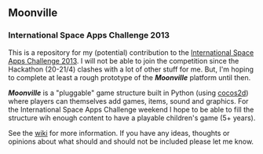 ## Moonville

### International Space Apps Challenge 2013

This is a repository for my (potential) contribution to the [International Space Apps Challenge 2013](http://spaceappschallenge.org/). I will not be able to join the competition since the Hackathon (20-21/4) clashes with a lot of other stuff for me. But, I'm hoping to complete at least a rough prototype of the _**Moonville**_ platform until then.

_**Moonville**_ is a "pluggable" game structure built in Python (using [cocos2d](http://cocos2d.org/)) where players can themselves add games, items, sound and graphics. For the International Space Apps Challenge weekend I hope to be able to fill the structure wih enough content to have a playable children's game (5+ years).

See the [wiki](https://github.com/johanlindberg/moonville/wiki) for more information. If you have any ideas, thoughts or opinions about what should and should not be included please let me know.